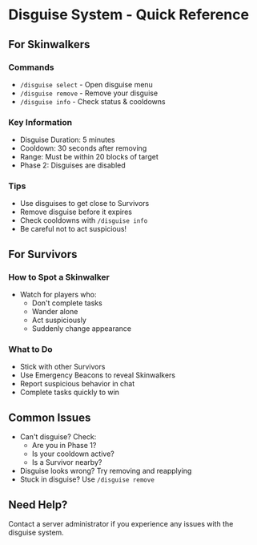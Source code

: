 # Disguise System - Quick Reference

## For Skinwalkers

### Commands
- `/disguise select` - Open disguise menu
- `/disguise remove` - Remove your disguise
- `/disguise info` - Check status & cooldowns

### Key Information
- Disguise Duration: 5 minutes
- Cooldown: 30 seconds after removing
- Range: Must be within 20 blocks of target
- Phase 2: Disguises are disabled

### Tips
- Use disguises to get close to Survivors
- Remove disguise before it expires
- Check cooldowns with `/disguise info`
- Be careful not to act suspicious!

## For Survivors

### How to Spot a Skinwalker
- Watch for players who:
  - Don't complete tasks
  - Wander alone
  - Act suspiciously
  - Suddenly change appearance

### What to Do
- Stick with other Survivors
- Use Emergency Beacons to reveal Skinwalkers
- Report suspicious behavior in chat
- Complete tasks quickly to win

## Common Issues
- Can't disguise? Check:
  - Are you in Phase 1?
  - Is your cooldown active?
  - Is a Survivor nearby?
- Disguise looks wrong? Try removing and reapplying
- Stuck in disguise? Use `/disguise remove`

## Need Help?
Contact a server administrator if you experience any issues with the disguise system.
